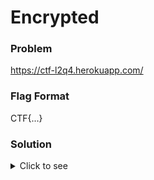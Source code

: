 # Encrypted

### Problem
https://ctf-l2q4.herokuapp.com/

### Flag Format
CTF{...}

### Solution
<details>
  <summary>Click to see</summary>
  
<br>

Step 1: Right click to 'inspect' </br> 

Step 2: Copy the binary numbers within the alt tags of the three images</br> 

Step 3: Paste this into any online binary to text converter </br> 

Step 4: The final text is a link to Google Classroom. Go to this link</br> 

Step 5: Figure out that you need to join a classroom which requires a code</br> 

Step 6: The name of the three images are in morse code. Decode this to get the code of the classroom (byzv7yl)</br> 

Step 7: Join the classroom</br> 

Step 8: The flag is mentioned in an announcement in the classroom (CTF{123cdf})

</details>

